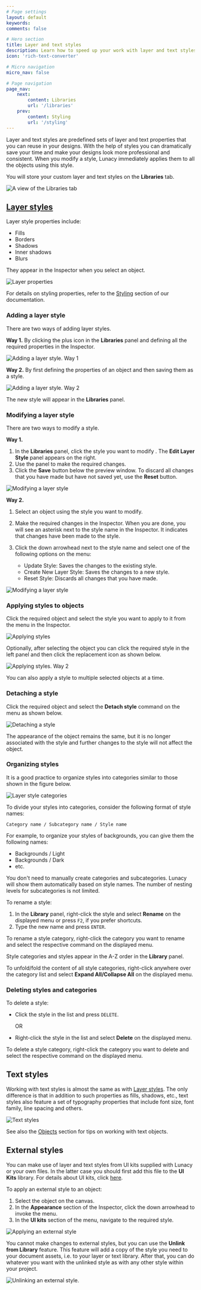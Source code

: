 ```yaml
---
# Page settings
layout: default
keywords:
comments: false

# Hero section
title: Layer and text styles
description: Learn how to speed up your work with layer and text styles
icon: 'rich-text-converter'

# Micro navigation
micro_nav: false

# Page navigation
page_nav:
    next:
        content: Libraries
        url: '/libraries'
    prev:
        content: Styling
        url: '/styling'
---
```


Layer and text styles are predefined sets of layer and text properties that you can reuse in your designs. With the help of styles you can dramatically save your time and make your designs look more professional and consistent.  When you modify a style, Lunacy immediately applies them to all the objects using this style.

You will store your custom layer and text styles on the **Libraries** tab.

![A view of the Libraries tab](public/layerdemo1.gif)

## [Layer styles](#layer-styles)

Layer style properties include:

* Fills
* Borders
* Shadows
* Inner shadows
* Blurs

They appear in the Inspector when you select an object.

![Layer properties](public/properties_new.png)

For details on styling properties, refer to the [Styling](https://docs.icons8.com/styling) section of our documentation.

### Adding a layer style

There are two ways of adding layer styles.

**Way 1.** By clicking the plus icon in the **Libraries** panel and defining all the required properties in the Inspector.

![Adding a layer style. Way 1](public/addstyle_new.png)

**Way 2.** By first defining the properties of an object and then saving them as a style.

![Adding a layer style. Way 2](public/addstyle2_new.png)

The new style will appear in the **Libraries** panel.

### Modifying a layer style

There are two ways to modify a style.

**Way 1.**

1. In the **Libraries** panel, click the style you want to modify . The **Edit Layer Style** panel appears on the right.
2. Use the panel to make the required changes.
3. Click the **Save** button below the preview window. To discard all changes that you have made but have not saved yet, use the **Reset** button.

![Modifying a layer style](public/modifystyle_new1.png)

**Way 2.**

1. Select an object using the style you want to modify.
2. Make the required changes in the Inspector. When you are done, you will see an asterisk next to the style name in the Inspector. It indicates that changes have been made to the style.
3. Click the down arrowhead next to the style name and select one of the following options on the menu:

    * Update Style: Saves the changes to the existing style.
    * Create New Layer Style: Saves the changes to a new style.
    * Reset Style: Discards all changes that you have made.

![Modifying a layer style](public/modifystyle_new2.png)

### Applying styles to objects

Click the required object and select the style you want to apply to it from the menu in the Inspector.

![Applying styles](public/applyingstyles_new.png)

Optionally, after selecting the object you can click the required style in the left panel and then click the replacement icon as shown below.

![Applying styles. Way 2](public/applyingstyles2_new.png)

You can also apply a style to multiple selected objects at a time.

### Detaching a style

Click the required object and select the **Detach style** command on the menu as shown below.

![Detaching a style](public/detaching.png)

The appearance of the object remains the same, but it is no longer associated with the style and further changes to the style will not affect the object.

### Organizing styles

It is a good practice to organize styles into categories similar to those shown in the figure below.

![Layer style categories](public/layers-organizing.png)

To divide your styles into categories, consider the following format of style names:

`Category name / Subcategory name / Style name`  

For example, to organize your styles of backgrounds, you can give them the following names:

* Backgrounds / Light
* Backgrounds / Dark
* etc.

You don't need to manually create categories and subcategories. Lunacy will show them automatically based on style names. The number of nesting levels for subcategories is not limited.

To rename a style:

1. In the **Library** panel, right-click the style and select **Rename** on the displayed menu or press  `F2`, if you prefer shortcuts.
2. Type the new name and press `ENTER`.

To rename a style category, right-click the category you want to rename and select the respective command on the displayed menu.

Style categories and styles appear in the A-Z order in the **Library** panel.

To unfold/fold the content of all style categories, right-click anywhere over the category list and select **Expand All/Collapse All** on the displayed menu.

### Deleting styles and categories

To delete a style:

* Click the style in the list and press `DELETE`.

    OR
* Right-click the style in the list and select **Delete** on the displayed menu.

To delete a style category, right-click the category you want to delete and select the respective command on the displayed menu.

## Text styles

Working with text styles is almost the same as with [Layer styles](#layer-styles). The only difference is that in addition to such properties as fills, shadows, etc., text styles also feature a set of typography properties that include font size, font family, line spacing and others.

![Text styles](public/text.png)

See also the [Objects](https://docs.icons8.com/objects/#text) section for tips on working with text objects.

## External styles

You can make use of layer and text styles from UI kits supplied with Lunacy or your own files. In the latter case you should first add this file to the **UI Kits** library. For details about UI kits, click [here](https://docs.icons8.com/libraries/#ui-kits).

To apply an external style to an object:

1. Select the object on the canvas.
2. In the **Appearance** section of the Inspector, click the down arrowhead to invoke the menu.
3. In the **UI kits** section of the menu, navigate to the required style.

![Applying an external style](public/applyuikitstyle.gif)

You cannot make changes to external styles, but you can use the **Unlink from Library** feature. This feature will add a copy of the style you need to your document assets, i.e. to your layer or text library. After that, you can do whatever you want with the unlinked style as with any other style within your project.

![Unlinking an external style](public/unlinkstlye.png).
